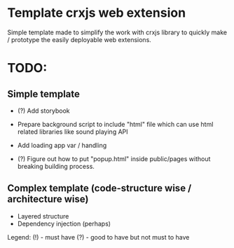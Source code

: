 # Template crxjs web extension

Simple template made to simplify the work with crxjs library to quickly make / prototype the easily deployable web extensions.

# TODO:

## Simple template

- (?) Add storybook

- Prepare background script to include "html" file which can use html related libraries like sound playing API
- Add loading app var / handling
- (?) Figure out how to put "popup.html" inside public/pages without breaking building process.
  
## Complex template (code-structure wise / architecture wise)

- Layered structure
- Dependency injection (perhaps)

Legend:
(!) - must have
(?) - good to have but not must to have
